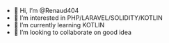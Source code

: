 - 👋 Hi, I’m @Renaud404
- 👀 I’m interested in PHP/LARAVEL/SOLIDITY/KOTLIN
- 🌱 I’m currently learning KOTLIN
- 💞️ I’m looking to collaborate on good idea
<!---- 📫 How to reach me ...


Renaud404/Renaud404 is a ✨ special ✨ repository because its `README.md` (this file) appears on your GitHub profile.
You can click the Preview link to take a look at your changes.
--->
